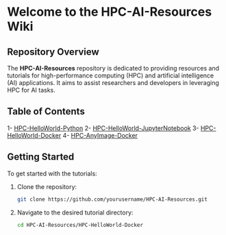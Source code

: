 # Welcome to the HPC-AI-Resources Wiki

## Repository Overview

The **HPC-AI-Resources** repository is dedicated to providing resources and tutorials for high-performance computing (HPC) and artificial intelligence (AI) applications. It aims to assist researchers and developers in leveraging HPC for AI tasks.

## Table of Contents

1- [HPC-HelloWorld-Python](https://github.com/DrAlzahrani/HPC-AI-Resources/wiki/HPC%E2%80%90HelloWorld%E2%80%90Python)
2- [HPC-HelloWorld-JupyterNotebook](https://github.com/DrAlzahrani/HPC-AI-Resources/wiki/HPC%E2%80%90HelloWorld%E2%80%90JupyterNotebook)
3- [HPC-HelloWorld-Docker](https://github.com/DrAlzahrani/HPC-AI-Resources/wiki/HPC%E2%80%90HelloWorld%E2%80%90Docker)
4- [HPC-AnyImage-Docker](https://github.com/DrAlzahrani/HPC-AI-Resources/wiki/HPC%E2%80%90AnyImage%E2%80%90Docker)

## Getting Started

To get started with the tutorials:

1. Clone the repository:
   ```bash
   git clone https://github.com/yourusername/HPC-AI-Resources.git
   ```
2. Navigate to the desired tutorial directory:
   ```bash
   cd HPC-AI-Resources/HPC-HelloWorld-Docker
   ```

